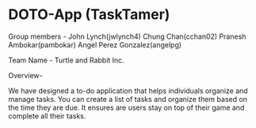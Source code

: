 # DOTO-App (TaskTamer)
Group members - John Lynch(jwlynch4) Chung Chan(cchan02) Pranesh Ambokar(pambokar) Angel Perez Gonzalez(angelpg)

Team Name - Turtle and Rabbit Inc.

Overview-

We have designed a to-do application that helps individuals organize and manage tasks. You can create a list of tasks and organize them based on the time they are due. It ensures are users stay on top of their game and complete all their tasks. 

